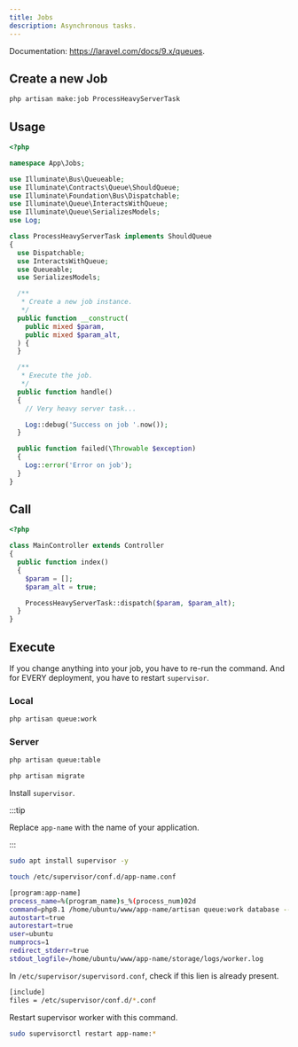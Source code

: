 ```yaml
---
title: Jobs
description: Asynchronous tasks.
---
```


Documentation: <https://laravel.com/docs/9.x/queues>.

## Create a new Job

```bash
php artisan make:job ProcessHeavyServerTask
```

## Usage

```php title="app/Jobs/ProcessHeavyServerTask.php"
<?php

namespace App\Jobs;

use Illuminate\Bus\Queueable;
use Illuminate\Contracts\Queue\ShouldQueue;
use Illuminate\Foundation\Bus\Dispatchable;
use Illuminate\Queue\InteractsWithQueue;
use Illuminate\Queue\SerializesModels;
use Log;

class ProcessHeavyServerTask implements ShouldQueue
{
  use Dispatchable;
  use InteractsWithQueue;
  use Queueable;
  use SerializesModels;

  /**
   * Create a new job instance.
   */
  public function __construct(
    public mixed $param,
    public mixed $param_alt,
  ) {
  }

  /**
   * Execute the job.
   */
  public function handle()
  {
    // Very heavy server task...

    Log::debug('Success on job '.now());
  }

  public function failed(\Throwable $exception)
  {
    Log::error('Error on job');
  }
}
```

## Call

```php title="app/Http/Controller/MainController.php"
<?php

class MainController extends Controller
{
  public function index()
  {
    $param = [];
    $param_alt = true;

    ProcessHeavyServerTask::dispatch($param, $param_alt);
  }
}
```

## Execute

If you change anything into your job, you have to re-run the command. And for EVERY deployment, you have to restart `supervisor`.

### Local

```bash
php artisan queue:work
```

### Server

```bash
php artisan queue:table
```

```bash
php artisan migrate
```

Install `supervisor`.

:::tip

Replace `app-name` with the name of your application.

:::

```bash
sudo apt install supervisor -y
```

```bash
touch /etc/supervisor/conf.d/app-name.conf
```

```bash title="supervisor/app-name.conf"
[program:app-name]
process_name=%(program_name)s_%(process_num)02d
command=php8.1 /home/ubuntu/www/app-name/artisan queue:work database --sleep=3 --tries=3
autostart=true
autorestart=true
user=ubuntu
numprocs=1
redirect_stderr=true
stdout_logfile=/home/ubuntu/www/app-name/storage/logs/worker.log
```

In `/etc/supervisor/supervisord.conf`, check if this lien is already present.

```bash title="/etc/supervisor/supervisord.conf"
[include]
files = /etc/supervisor/conf.d/*.conf
```

Restart supervisor worker with this command.

```bash
sudo supervisorctl restart app-name:*
```
